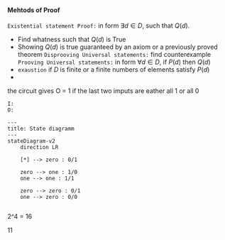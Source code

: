 #### Mehtods of Proof

`Existential statement Proof:` in form $∃d ∈ D$, such that $Q(d)$. 
- Find whatness such that $Q(d)$ is True
- Showing $Q(d)$ is true  guaranteed by an axiom or a previously proved theorem
`Disprooving Universal statements:` find counterexample
`Prooving Universal statements:` in form $∀d ∈ D$, if $P(d)$ then $Q(d)$
- `exaustion` if $D$ is finite or a finite numbers of elements satisfy $P(d)$ 
- 

the circuit gives O = 1 if the last two imputs are eather all 1 or all 0

```
I:  
O:  
```

```mermaid
---
title: State diagramm
---
stateDiagram-v2 
    direction LR

    [*] --> zero : 0/1

    zero --> one : 1/0
    one --> one : 1/1

    zero --> zero : 0/1
    one --> zero : 0/0


```

2^4 = 16

11